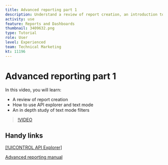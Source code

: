 ```yaml
---
title: Advanced reporting part 1
description: Understand a review of report creation, an introduction to [!UICONTROL API explorer] and text mode, and an in depth study of text mode filters.
activity: use
feature: Reports and Dashboards
thumbnail: 3409632.png
type: Tutorial
role: User
level: Experienced
team: Technical Marketing
kt: 11196
---
```

# Advanced reporting part 1

In this video, you will learn:

* A review of report creation
* How to use API explorer and text mode
* An in depth study of text mode filters 

>[!VIDEO](https://video.tv.adobe.com/v/3409632/?quality=12)

## Handy links

[[!UICONTROL API Explorer]](https://developer.adobe.com/workfront/api-explorer/)

[Advanced reporting manual](/help/assets/advanced-reporting-manual.pdf)
